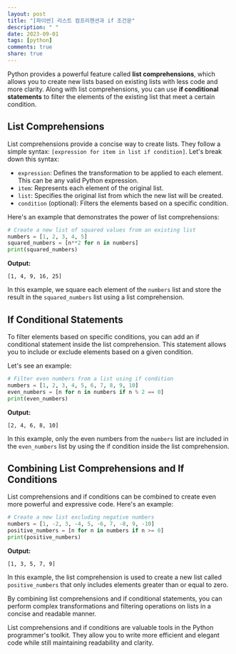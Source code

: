 ```yaml
---
layout: post
title: "[파이썬] 리스트 컴프리헨션과 if 조건문"
description: " "
date: 2023-09-01
tags: [python]
comments: true
share: true
---
```


Python provides a powerful feature called **list comprehensions**, which allows you to create new lists based on existing lists with less code and more clarity. Along with list comprehensions, you can use **if conditional statements** to filter the elements of the existing list that meet a certain condition.

## List Comprehensions

List comprehensions provide a concise way to create lists. They follow a simple syntax: `[expression for item in list if condition]`. Let's break down this syntax:

- `expression`: Defines the transformation to be applied to each element. This can be any valid Python expression.
- `item`: Represents each element of the original list.
- `list`: Specifies the original list from which the new list will be created.
- `condition` (optional): Filters the elements based on a specific condition.

Here's an example that demonstrates the power of list comprehensions:

```python
# Create a new list of squared values from an existing list
numbers = [1, 2, 3, 4, 5]
squared_numbers = [n**2 for n in numbers]
print(squared_numbers)
```

**Output:**
```
[1, 4, 9, 16, 25]
```

In this example, we square each element of the `numbers` list and store the result in the `squared_numbers` list using a list comprehension.

## If Conditional Statements

To filter elements based on specific conditions, you can add an if conditional statement inside the list comprehension. This statement allows you to include or exclude elements based on a given condition.

Let's see an example:

```python
# Filter even numbers from a list using if condition
numbers = [1, 2, 3, 4, 5, 6, 7, 8, 9, 10]
even_numbers = [n for n in numbers if n % 2 == 0]
print(even_numbers)
```

**Output:**
```
[2, 4, 6, 8, 10]
```

In this example, only the even numbers from the `numbers` list are included in the `even_numbers` list by using the if condition inside the list comprehension.

## Combining List Comprehensions and If Conditions

List comprehensions and if conditions can be combined to create even more powerful and expressive code. Here's an example:

```python
# Create a new list excluding negative numbers
numbers = [1, -2, 3, -4, 5, -6, 7, -8, 9, -10]
positive_numbers = [n for n in numbers if n >= 0]
print(positive_numbers)
```

**Output:**
```
[1, 3, 5, 7, 9]
```

In this example, the list comprehension is used to create a new list called `positive_numbers` that only includes elements greater than or equal to zero.

By combining list comprehensions and if conditional statements, you can perform complex transformations and filtering operations on lists in a concise and readable manner.

List comprehensions and if conditions are valuable tools in the Python programmer's toolkit. They allow you to write more efficient and elegant code while still maintaining readability and clarity.
